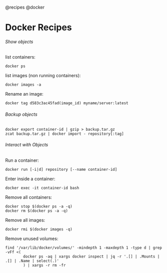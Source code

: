 @recipes
@docker

# Docker Recipes

###### Show objects
list containers:

    docker ps

list images (non running containers):

    docker images -a

Rename an image:

    docker tag d583c3ac45fad(image_id) myname/server:latest

###### Backup objects
    docker export container-id | gzip > backup.tar.gz
    zcat backup.tar.gz | docker import - repository[:tag]


###### Interact with Objects
Run a container:

    docker run [-i|d] repository [--name container-id] 

Enter inside a container:

    docker exec -it container-id bash

Remove all containers:

    docker stop $(docker ps -a -q)
    docker rm $(docker ps -a -q)

Remove all images:

    docker rmi $(docker images -q)

Remove unused volumes:

    find '/var/lib/docker/volumes/' -mindepth 1 -maxdepth 1 -type d | grep -vFf <(
            docker ps -aq | xargs docker inspect | jq -r '.[] | .Mounts | .[] | .Name | select(.)'
            ) | xargs -r rm -fr
